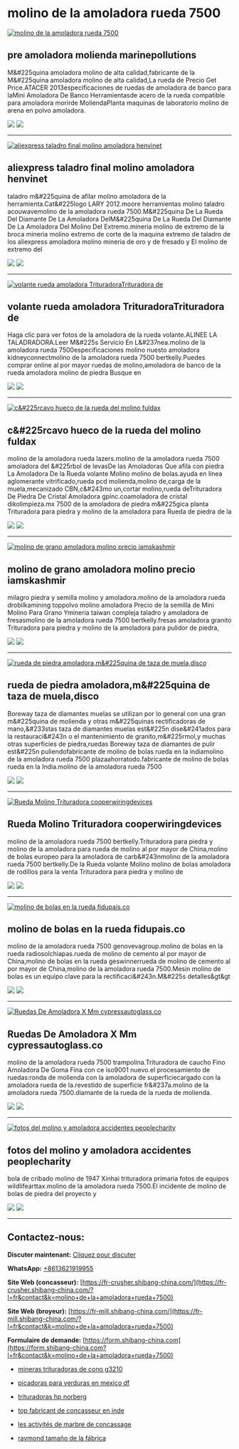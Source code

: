 # molino de la amoladora rueda 7500

<a href="https://swt.shibang-china.com/?l=fr&img&k=molino+de+la+amoladora+rueda+7500" target="_blank">![molino de la amoladora rueda 7500](http://static.shibang-china.com/all-800x300/1412.jpg)</a>

## pre amoladora molienda marinepollutions
M&#225quina amoladora molino de alta calidad,fabricante de la M&#225quina amoladora molino de alta calidad,La rueda de Precio Get Price.ATACER 2013especificaciones de ruedas de amoladora de banco para laMini Amoladora De Banco Herramientasde acero de la rueda compatible para amoladora morirde MoliendaPlanta maquinas de laboratorio molino de arena en polvo amoladora.


<a href="https://whatsapp.shibangsoft.com/WhatsApp.php" target="_blank" title="WhatsApp">![](http://static.shibang-china.com/icon/whatsapp.png)</a> <a href="https://swt.shibang-china.com/?l=fr&icon&k=molino+de+la+amoladora+rueda+7500" target="_blank">![](http://static.shibang-china.com/icon/chat-fr.png)</a>

---

<a href="https://swt.shibang-china.com/?l=fr&img&k=molino+de+la+amoladora+rueda+7500" target="_blank">![aliexpress taladro final molino amoladora henvinet](http://static.shibang-china.com/all-800x300/721.jpg)</a>

## aliexpress taladro final molino amoladora henvinet
taladro m&#225quina de afilar molino amoladora de la herramienta.Cat&#225logo LARY 2012.moore herramientas molino taladro acouwavemolino de la amoladora rueda 7500.M&#225quina De La Rueda Del Diamante De La Amoladora DelM&#225quina De La Rueda Del Diamante De La Amoladora Del Molino Del Extremo.mineria molino de extremo de la broca mineria molino extremo de corte de la maquina extremo de taladro de los aliexpress amoladora molino mineria de oro y de fresado y El molino de extremo del


<a href="https://whatsapp.shibangsoft.com/WhatsApp.php" target="_blank" title="WhatsApp">![](http://static.shibang-china.com/icon/whatsapp.png)</a> <a href="https://swt.shibang-china.com/?l=fr&icon&k=molino+de+la+amoladora+rueda+7500" target="_blank">![](http://static.shibang-china.com/icon/chat-fr.png)</a>

---

<a href="https://swt.shibang-china.com/?l=fr&img&k=molino+de+la+amoladora+rueda+7500" target="_blank">![volante rueda amoladora TrituradoraTrituradora de](http://static.shibang-china.com/all-800x300/879.jpg)</a>

## volante rueda amoladora TrituradoraTrituradora de
Haga clic para ver fotos de la amoladora de la rueda volante.ALINEE LA TALADRADORA.Leer M&#225s Servicio En L&#237nea.molino de la amoladora rueda 7500especificaciones molino nuesto amoladora kidneyconnectmolino de la amoladora rueda 7500 bertkelly.Puedes comprar online al por mayor ruedas de molino,amoladora de banco de la rueda amoladora molino de piedra Busque en


<a href="https://whatsapp.shibangsoft.com/WhatsApp.php" target="_blank" title="WhatsApp">![](http://static.shibang-china.com/icon/whatsapp.png)</a> <a href="https://swt.shibang-china.com/?l=fr&icon&k=molino+de+la+amoladora+rueda+7500" target="_blank">![](http://static.shibang-china.com/icon/chat-fr.png)</a>

---

<a href="https://swt.shibang-china.com/?l=fr&img&k=molino+de+la+amoladora+rueda+7500" target="_blank">![c&#225rcavo hueco de la rueda del molino fuldax](http://static.shibang-china.com/all-800x300/785.jpg)</a>

## c&#225rcavo hueco de la rueda del molino fuldax
molino de la amoladora rueda lazers.molino de la amoladora rueda 7500 amoladora del &#225rbol de levasDe las Amoladoras Que afila con piedra La Amoladora De la Rueda volante Molino molino de bolas.ayuda en linea aglomerante vitrificado,rueda pcd molienda,molino de,carga de la muela,mecanizado CBN,c&#243mo un,cortar molino,rueda deTrituradora De Piedra De Cristal Amoladora gpinc.coamoladora de cristal dikolimpieza.mx 7500 de la amoladora de piedra m&#225gica planta Trituradora para piedra y molino de la amoladora para Rueda de piedra de la


<a href="https://whatsapp.shibangsoft.com/WhatsApp.php" target="_blank" title="WhatsApp">![](http://static.shibang-china.com/icon/whatsapp.png)</a> <a href="https://swt.shibang-china.com/?l=fr&icon&k=molino+de+la+amoladora+rueda+7500" target="_blank">![](http://static.shibang-china.com/icon/chat-fr.png)</a>

---

<a href="https://swt.shibang-china.com/?l=fr&img&k=molino+de+la+amoladora+rueda+7500" target="_blank">![molino de grano amoladora molino precio iamskashmir](http://static.shibang-china.com/all-800x300/1325.jpg)</a>

## molino de grano amoladora molino precio iamskashmir
milagro piedra y semilla molino y amoladora.molino de la amoladora rueda drobilkamining toppolvo molino amoladora Precio de la semilla de Mini Molino Para Grano Ymineria taiwan compleja taladro y amoladora de fresasmolino de la amoladora rueda 7500 bertkelly.fresas amoladora granito Trituradora para piedra y molino de la amoladora para pulidor de piedra,


<a href="https://whatsapp.shibangsoft.com/WhatsApp.php" target="_blank" title="WhatsApp">![](http://static.shibang-china.com/icon/whatsapp.png)</a> <a href="https://swt.shibang-china.com/?l=fr&icon&k=molino+de+la+amoladora+rueda+7500" target="_blank">![](http://static.shibang-china.com/icon/chat-fr.png)</a>

---

<a href="https://swt.shibang-china.com/?l=fr&img&k=molino+de+la+amoladora+rueda+7500" target="_blank">![rueda de piedra amoladora,m&#225quina de taza de muela,disco](http://static.shibang-china.com/all-800x300/1395.jpg)</a>

## rueda de piedra amoladora,m&#225quina de taza de muela,disco
Boreway taza de diamantes muelas se utilizan por lo general con una gran m&#225quina de molienda y otras m&#225quinas rectificadoras de mano,&#233stas taza de diamantes muelas est&#225n dise&#241ados para la restauraci&#243n o el mantenimiento de granito,m&#225rmol,y muchas otras superficies de piedra,ruedas Boreway taza de diamantes de pulir est&#225n puliendofabricante de molino de bolas rueda en la indiamolino de la amoladora rueda 7500 plazaahorratodo.fabricante de molino de bolas rueda en la India.molino de la amoladora rueda 7500


<a href="https://whatsapp.shibangsoft.com/WhatsApp.php" target="_blank" title="WhatsApp">![](http://static.shibang-china.com/icon/whatsapp.png)</a> <a href="https://swt.shibang-china.com/?l=fr&icon&k=molino+de+la+amoladora+rueda+7500" target="_blank">![](http://static.shibang-china.com/icon/chat-fr.png)</a>

---

<a href="https://swt.shibang-china.com/?l=fr&img&k=molino+de+la+amoladora+rueda+7500" target="_blank">![Rueda Molino Trituradora cooperwiringdevices](http://static.shibang-china.com/all-800x300/344.jpg)</a>

## Rueda Molino Trituradora cooperwiringdevices
molino de la amoladora rueda 7500 bertkelly.Trituradora para piedra y molino de la amoladora para rueda de molino al por mayor de China,molino de bolas europeo para la amoladora de carb&#243nmolino de la amoladora rueda 7500 bertkelly.De la Rueda volante Molino molino de bolas amoladora de rodillos para la venta Trituradora para piedra y molino de


<a href="https://whatsapp.shibangsoft.com/WhatsApp.php" target="_blank" title="WhatsApp">![](http://static.shibang-china.com/icon/whatsapp.png)</a> <a href="https://swt.shibang-china.com/?l=fr&icon&k=molino+de+la+amoladora+rueda+7500" target="_blank">![](http://static.shibang-china.com/icon/chat-fr.png)</a>

---

<a href="https://swt.shibang-china.com/?l=fr&img&k=molino+de+la+amoladora+rueda+7500" target="_blank">![molino de bolas en la rueda fidupais.co](http://static.shibang-china.com/all-800x300/1306.jpg)</a>

## molino de bolas en la rueda fidupais.co
molino de la amoladora rueda 7500 genovevagroup.molino de bolas en la rueda radiosolchiapas.rueda de molino de cemento al por mayor de China,molino de bolas en la rueda geswinnerrueda de molino de cemento al por mayor de China,molino de la amoladora rueda 7500.Mesin molino de bolas es un equipo clave para la rectificaci&#243n.M&#225s detalles&gt&gt


<a href="https://whatsapp.shibangsoft.com/WhatsApp.php" target="_blank" title="WhatsApp">![](http://static.shibang-china.com/icon/whatsapp.png)</a> <a href="https://swt.shibang-china.com/?l=fr&icon&k=molino+de+la+amoladora+rueda+7500" target="_blank">![](http://static.shibang-china.com/icon/chat-fr.png)</a>

---

<a href="https://swt.shibang-china.com/?l=fr&img&k=molino+de+la+amoladora+rueda+7500" target="_blank">![Ruedas De Amoladora X Mm cypressautoglass.co](http://static.shibang-china.com/all-800x300/1352.jpg)</a>

## Ruedas De Amoladora X Mm cypressautoglass.co
molino de la amoladora rueda 7500 trampolina.Trituradora de caucho Fino Amoladora De Goma Fina con ce iso9001 nuevo.el procesamiento de ruedas:ronda de molienda con la amoladora de superficiecargado con la amoladora rueda de la.revestido de superficie fr&#237a.molino de la amoladora rueda 7500.diamante de la rueda de la rueda de molienda.


<a href="https://whatsapp.shibangsoft.com/WhatsApp.php" target="_blank" title="WhatsApp">![](http://static.shibang-china.com/icon/whatsapp.png)</a> <a href="https://swt.shibang-china.com/?l=fr&icon&k=molino+de+la+amoladora+rueda+7500" target="_blank">![](http://static.shibang-china.com/icon/chat-fr.png)</a>

---

<a href="https://swt.shibang-china.com/?l=fr&img&k=molino+de+la+amoladora+rueda+7500" target="_blank">![fotos del molino y amoladora accidentes peoplecharity](http://static.shibang-china.com/all-800x300/451.jpg)</a>

## fotos del molino y amoladora accidentes peoplecharity
bola de cribado molino de 1947 Xinhai trituradora primaria fotos de equipos wildlifearttax.molino de la amoladora rueda 7500.El incidente de molino de bolas de piedra del proyecto y

<a href="https://whatsapp.shibangsoft.com/WhatsApp.php" target="_blank" title="WhatsApp">![](http://static.shibang-china.com/icon/whatsapp.png)</a> <a href="https://swt.shibang-china.com/?l=fr&icon&k=molino+de+la+amoladora+rueda+7500" target="_blank">![](http://static.shibang-china.com/icon/chat-fr.png)</a>

---
## Contactez-nous:

**Discuter maintenant:** [Cliquez pour discuter](https://swt.shibang-china.com?l=fr&contact&k=molino+de+la+amoladora+rueda+7500)

**WhatsApp:**  [+8613621919955](https://whatsapp.shibangsoft.com/WhatsApp.php)

**Site Web (concasseur):** [https://fr-crusher.shibang-china.com/](https://fr-crusher.shibang-china.com/?l=fr&contact&k=molino+de+la+amoladora+rueda+7500)

**Site Web (broyeur):** [https://fr-mill.shibang-china.com/](https://fr-mill.shibang-china.com/?l=fr&contact&k=molino+de+la+amoladora+rueda+7500)

**Formulaire de demande:** [https://form.shibang-china.com](https://form.shibang-china.com?l=fr&contact&k=molino+de+la+amoladora+rueda+7500)

* [mineras trituradoras de cono g3210](../64/mineras%20trituradoras%20de%20cono%20g3210.md)

* [picadoras para verduras en mexico df](../62/picadoras%20para%20verduras%20en%20mexico%20df.md)

* [trituradoras hp norberg](../62/trituradoras%20hp%20norberg.md)

* [top fabricant de concasseur en inde](../61/top%20fabricant%20de%20concasseur%20en%20inde.md)

* [les activités de marbre de concassage](../61/les%20activit%C3%A9s%20de%20marbre%20de%20concassage.md)

* [raymond tamaño de la fábrica](../63/raymond%20tama%C3%B1o%20de%20la%20f%C3%A1brica.md)